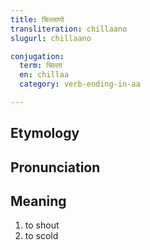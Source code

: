 ```yaml
---
title: चिल्लाणो
transliteration: chillaano
slugurl: chillaano

conjugation: 
  term: चिल्ला
  en: chillaa
  category: verb-ending-in-aa

---
```

## Etymology

## Pronunciation

## Meaning
1. to shout
2. to scold
